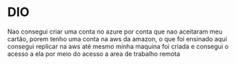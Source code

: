# DIO
Nao consegui criar uma conta no azure por conta que nao aceitaram meu cartão, porem tenho uma conta na aws da amazon, o que foi ensinado aqui consegui replicar na aws até mesmo minha maquina foi criada e consegui o acesso a ela por meio do acesso a area de trabalho remota
